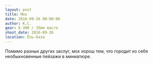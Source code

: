 ```yaml
---
layout: post
title: Мох
date: 2016-09-26 00:00:00
author: К.С.
gear: E-300 / 35mm macro
shoot_date: 2016-09-26
location: Ёль-база
---
```


Помимо разных других заслуг, мох хорош тем, что городит из себя необыкновенные пейзажи в миниатюре.

